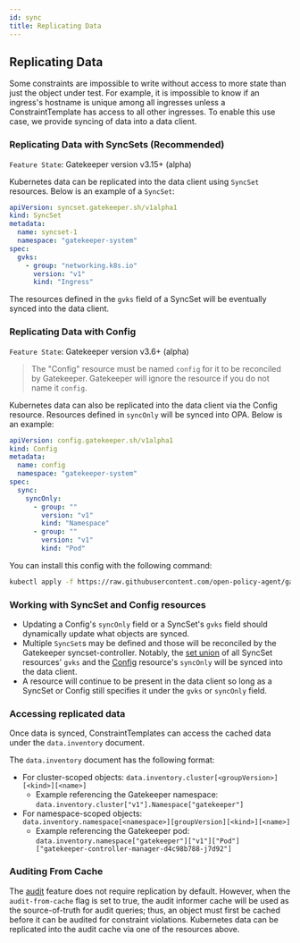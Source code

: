 ```yaml
---
id: sync
title: Replicating Data
---
```


## Replicating Data

Some constraints are impossible to write without access to more state than just the object under test. For example, it is impossible to know if an ingress's hostname is unique among all ingresses unless a ConstraintTemplate has access to all other ingresses. To enable this use case, we provide syncing of data into a data client.

### Replicating Data with SyncSets (Recommended)

`Feature State`: Gatekeeper version v3.15+ (alpha)

Kubernetes data can be replicated into the data client using `SyncSet` resources. Below is an example of a `SyncSet`:

```yaml
apiVersion: syncset.gatekeeper.sh/v1alpha1
kind: SyncSet
metadata:
  name: syncset-1
  namespace: "gatekeeper-system"
spec:
  gvks:
    - group: "networking.k8s.io"
      version: "v1"
      kind: "Ingress"
```

The resources defined in the `gvks` field of a SyncSet will be eventually synced into the data client.

### Replicating Data with Config

`Feature State`: Gatekeeper version v3.6+ (alpha)

> The "Config" resource must be named `config` for it to be reconciled by Gatekeeper. Gatekeeper will ignore the resource if you do not name it `config`.

Kubernetes data can also be replicated into the data client via the Config resource. Resources defined in `syncOnly` will be synced into OPA. Below is an example:

```yaml
apiVersion: config.gatekeeper.sh/v1alpha1
kind: Config
metadata:
  name: config
  namespace: "gatekeeper-system"
spec:
  sync:
    syncOnly:
      - group: ""
        version: "v1"
        kind: "Namespace"
      - group: ""
        version: "v1"
        kind: "Pod"
```

You can install this config with the following command:

```sh
kubectl apply -f https://raw.githubusercontent.com/open-policy-agent/gatekeeper/master/demo/basic/sync.yaml
```

### Working with SyncSet and Config resources

* Updating a Config's `syncOnly` field or a SyncSet's `gvks` field should dynamically update what objects are synced.
* Multiple `SyncSet`s may be defined and those will be reconciled by the Gatekeeper syncset-controller. Notably, the [set union](https://en.wikipedia.org/wiki/Union_(set_theory)) of all SyncSet resources' `gvks` and the [Config](sync#replicating-data-with-config) resource's `syncOnly` will be synced into the data client.
* A resource will continue to be present in the data client so long as a SyncSet or Config still specifies it under the `gvks` or `syncOnly` field.

### Accessing replicated data

Once data is synced, ConstraintTemplates can access the cached data under the `data.inventory` document.

The `data.inventory` document has the following format:
  * For cluster-scoped objects: `data.inventory.cluster[<groupVersion>][<kind>][<name>]`
     * Example referencing the Gatekeeper namespace: `data.inventory.cluster["v1"].Namespace["gatekeeper"]`
  * For namespace-scoped objects: `data.inventory.namespace[<namespace>][groupVersion][<kind>][<name>]`
     * Example referencing the Gatekeeper pod: `data.inventory.namespace["gatekeeper"]["v1"]["Pod"]["gatekeeper-controller-manager-d4c98b788-j7d92"]`

### Auditing From Cache

The [audit](audit.md) feature does not require replication by default. However, when the ``audit-from-cache`` flag is set to true, the audit informer cache will be used as the source-of-truth for audit queries; thus, an object must first be cached before it can be audited for constraint violations. Kubernetes data can be replicated into the audit cache via one of the resources above.